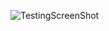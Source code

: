 ![TestingScreenShot](https://user-images.githubusercontent.com/116915007/227795771-9e192518-14f9-4996-9dfe-eed059743f76.png)
